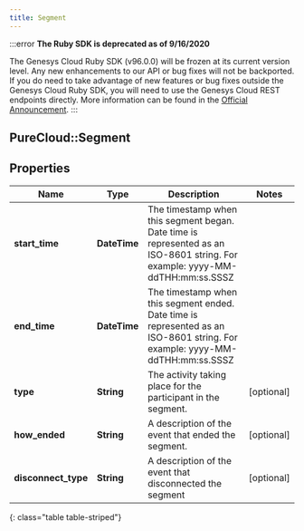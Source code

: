 ```yaml
---
title: Segment
---
```


:::error
**The Ruby SDK is deprecated as of 9/16/2020**

The Genesys Cloud Ruby SDK (v96.0.0) will be frozen at its current version level. Any new enhancements to our API or bug fixes will not be backported. If you do need to take advantage of new features or bug fixes outside the Genesys Cloud Ruby SDK, you will need to use the Genesys Cloud REST endpoints directly. More information can be found in the [Official Announcement](https://developer.mypurecloud.com/forum/t/announcement-genesys-cloud-ruby-sdk-end-of-life/8850).
:::


## PureCloud::Segment

## Properties

|Name | Type | Description | Notes|
|------------ | ------------- | ------------- | -------------|
| **start_time** | **DateTime** | The timestamp when this segment began. Date time is represented as an ISO-8601 string. For example: yyyy-MM-ddTHH:mm:ss.SSSZ | |
| **end_time** | **DateTime** | The timestamp when this segment ended. Date time is represented as an ISO-8601 string. For example: yyyy-MM-ddTHH:mm:ss.SSSZ | |
| **type** | **String** | The activity taking place for the participant in the segment. | [optional] |
| **how_ended** | **String** | A description of the event that ended the segment. | [optional] |
| **disconnect_type** | **String** | A description of the event that disconnected the segment | [optional] |
{: class="table table-striped"}


